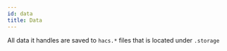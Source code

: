 ```yaml
---
id: data
title: Data
---
```


All data it handles are saved to `hacs.*` files that is located under `.storage`